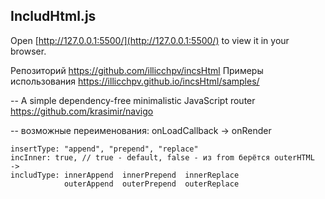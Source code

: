 ## IncludHtml.js

Open [http://127.0.0.1:5500/](http://127.0.0.1:5500/) to view it in your browser.


Репозиторий
  https://github.com/illicchpv/incsHtml
Примеры использования
  https://illicchpv.github.io/incsHtml/samples/

-- 
 A simple dependency-free minimalistic JavaScript router
    https://github.com/krasimir/navigo


--
  возможные переименования:
    onLoadCallback -> onRender

    insertType: "append", "prepend", "replace"
    incInner: true, // true - default, false - из from берётся outerHTML
    ->
    includType: innerAppend  innerPrepend  innerReplace
                outerAppend  outerPrepend  outerReplace